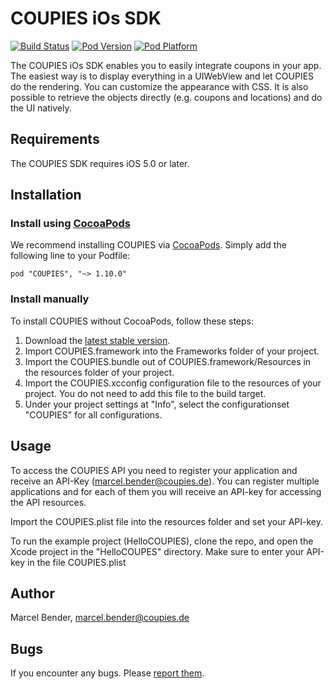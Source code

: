 # COUPIES iOs SDK

[![Build Status](http://img.shields.io/travis/coupies-gmbh/ios-sdk/master.svg?style=flat)](https://travis-ci.org/coupies-gmbh/ios-sdk)
[![Pod Version](http://img.shields.io/cocoapods/v/COUPIES.svg?style=flat)](http://cocoadocs.org/docsets/COUPIES/)
[![Pod Platform](http://img.shields.io/cocoapods/p/COUPIES.svg?style=flat)](http://cocoadocs.org/docsets/COUPIES/)

The COUPIES iOs SDK enables you to easily integrate coupons in your app. The easiest way is to display everything in a UIWebView and let COUPIES do the rendering. You can customize the appearance with CSS. It is also possible to retrieve the objects directly (e.g. coupons and locations) and do the UI natively.

## Requirements

The COUPIES SDK requires iOS 5.0 or later.

## Installation

### Install using [CocoaPods](http://cocoapods.org)

We recommend installing COUPIES via [CocoaPods](http://cocoapods.org). Simply add the following line to your Podfile:

    pod "COUPIES", "~> 1.10.0"

### Install manually

To install COUPIES without CocoaPods, follow these steps:

1. Download the [latest stable version](https://github.com/coupies-gmbh/ios-sdk/).
2. Import COUPIES.framework into the Frameworks folder of your project.
3. Import the COUPIES.bundle out of COUPIES.framework/Resources in the resources folder of your project.
5. Import the COUPIES.xcconfig configuration file to the resources of your project. You do not need to add this file to the build target.
6. Under your project settings at "Info", select the configurationset "COUPIES" for all configurations. 

## Usage

To access the COUPIES API you need to register your application and receive an API-Key (marcel.bender@coupies.de). You can register multiple applications and for each of them you will receive an API-key for accessing the API resources.

Import the COUPIES.plist file into the resources folder and set your API-key.

To run the example project (HelloCOUPIES), clone the repo, and open the Xcode project in the "HelloCOUPES" directory. Make sure to enter your API-key in the file COUPIES.plist

## Author

Marcel Bender, marcel.bender@coupies.de

## Bugs

If you encounter any bugs. Please [report them](https://github.com/coupies-gmbh/ios-sdk/issues).
